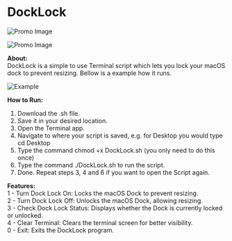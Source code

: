 # DockLock

![Promo Image](https://otglot.weebly.com/uploads/4/4/8/2/44824789/promo_orig.png) <br>

![Promo Image](https://otglot.weebly.com/uploads/4/4/8/2/44824789/promo-2_orig.png)

**About:** <br>
DockLock is a simple to use Terminal script which lets you lock your macOS dock to prevent resizing. 
Bellow is a example how it runs.

![Example](https://i.imgur.com/mnXnTjP.png)

**How to Run:** <br>
1. Download the .sh file.
2. Save it in your desired location.
3. Open the Terminal app.
4. Navigate to where your script is saved, e.g. for Desktop you would type cd Desktop
5. Type the command chmod +x DockLock.sh (you only need to do this once)
6. Type the command ./DockLock.sh to run the script.
7. Done. Repeat steps 3, 4 and 6 if you want to open the Script again. 

**Features:** <br>
1 - Turn Dock Lock On: Locks the macOS Dock to prevent resizing. <br>
2 - Turn Dock Lock Off: Unlocks the macOS Dock, allowing resizing. <br>
3 - Check Dock Lock Status: Displays whether the Dock is currently locked or unlocked. <br>
4 - Clear Terminal: Clears the terminal screen for better visibility. <br>
0 - Exit: Exits the DockLock program. <br>
